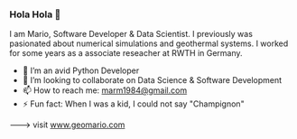 ### Hola Hola 👋

I am Mario, Software Developer & Data Scientist. I previously was pasionated about numerical simulations and geothermal systems.
I worked for some years as a associate reseacher at RWTH in Germany. 

- 🐍 I’m an avid Python Developer
- 👯 I’m looking to collaborate on Data Science & Software Development
- 📫 How to reach me: marm1984@gmail.com
- ⚡ Fun fact: When I was a kid, I could not say "Champignon"

---> visit www.geomario.com

